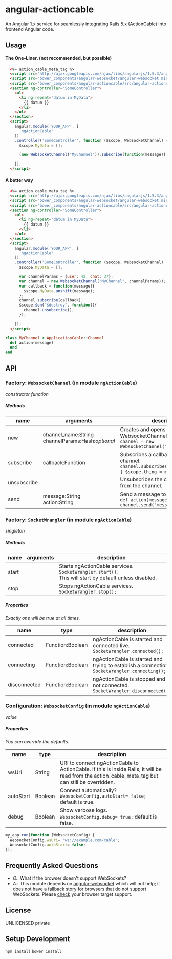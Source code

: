 # angular-actioncable
An Angular 1.x service for seamlessly integrating Rails 5.x (ActionCable) into frontend Angular code.

## Usage

#### The One-Liner. (not recommended, but possible)

```html
  <%= action_cable_meta_tag %>
  <script src="http://ajax.googleapis.com/ajax/libs/angularjs/1.5.3/angular.min.js"></script>
  <script src="bower_components/angular-websocket/angular-websocket.min.js"></script>
  <script src="bower_components/angular-actioncable/src/angular-actioncable.js"></script>
  <section ng-controller="SomeController">
    <ul>
      <li ng-repeat="datum in MyData">
        {{ datum }}
      </li>
    </ul>
  </section>
  <script>
    angular.module('YOUR_APP', [
      'ngActionCable'
    ])
    .controller('SomeController', function ($scope, WebsocketChannel) {
      $scope.MyData = [];

      (new WebsocketChannel("MyChannel")).subscribe(function(message){ $scope.MyData.unshift(message) })

    });
  </script>
```

#### A better way

```html
  <%= action_cable_meta_tag %>
  <script src="http://ajax.googleapis.com/ajax/libs/angularjs/1.5.3/angular.min.js"></script>
  <script src="bower_components/angular-websocket/angular-websocket.min.js"></script>
  <script src="bower_components/angular-actioncable/src/angular-actioncable.js"></script>
  <section ng-controller="SomeController">
    <ul>
      <li ng-repeat="datum in MyData">
        {{ datum }}
      </li>
    </ul>
  </section>
  <script>
    angular.module('YOUR_APP', [
      'ngActionCable'
    ])
    .controller('SomeController', function ($scope, WebsocketChannel) {
      $scope.MyData = [];

      var channelParams = {user: 42, chat: 37};
      var channel = new WebsocketChannel("MyChannel", channelParams));
      var callback = function(message){
        $scope.MyData.unshift(message);
      };
      channel.subscribe(callback);
      $scope.$on("$destroy", function(){
        channel.unsubscribe();
      });

    });
  </script>
```

```ruby
class MyChannel < ApplicationCable::Channel
  def action(message)
  end
end
```

## API

### Factory: `WebsocketChannel` (in module `ngActionCable`)

_constructor function_

##### Methods
name        | arguments                                              | description
------------|--------------------------------------------------------|--------------------------------------------
new         | channel_name:String<br />channelParams:Hash:_optional_ | Creates and opens a WebsocketChannel instance. `var channel = new WebsocketChannel('MyChannel');`
subscribe   | callback:Function                                      | Subscribes a callback function to the channel. `channel.subscribe(function(message){ $scope.thing = message });`
unsubscribe |                                                        | Unsubscribes the callback function from the channel.
send        | message:String<br />action:String                      | Send a message to an action in Rails. `def action(message); end`  `channel.send("message", "action");`

### Factory: `SocketWrangler` (in module `ngActionCable`)

_singleton_

##### Methods
name        | arguments                                              | description
------------|--------------------------------------------------------|--------------------------------------------
start       |                                                        | Starts ngActionCable services. `SocketWrangler.start();`<br />This will start by default unless disabled.
stop        |                                                        | Stops ngActionCable services. `SocketWrangler.stop();`

##### Properties

_Exactly one will be true at all times._

name             | type              | description
-----------------|-------------------|------------
connected        | Function:Boolean  | ngActionCable is started and connected live. `SocketWrangler.connected();`
connecting       | Function:Boolean  | ngActionCable is started and trying to establish a connection. `SocketWrangler.connecting();`
disconnected     | Function:Boolean  | ngActionCable is stopped and not connected. `SocketWrangler.disconnected();`

### Configuration: `WebsocketConfig` (in module `ngActionCable`)

_value_

##### Properties

_You can override the defaults._

name      | type    | description
----------|---------|------------
wsUri     | String  | URI to connect ngActionCable to ActionCable.  If this is inside Rails, it will be read from the action_cable_meta_tag but can still be overridden.
autoStart | Boolean | Connect automatically? `WebsocketConfig.autoStart= false;` default is true.
debug     | Boolean | Show verbose logs. `WebsocketConfig.debug= true;` default is false.

```javascript
my_app.run(function (WebsocketConfig) {
  WebsocketConfig.wsUri= "ws://example.com/cable";
  WebsocketConfig.autoStart= false;
});
```

## Frequently Asked Questions

 * *Q.*: What if the browser doesn't support WebSockets?
 * *A.*: This module depends on [angular-websocket](https://github.com/AngularClass/angular-websocket) which will not help; it does not have a fallback story for browsers that do not support WebSockets. Please [check](http://caniuse.com/#feat=websockets) your browser target support.

## License
UNLICENSED private


## Setup Development
`npm install`
`bower install`
